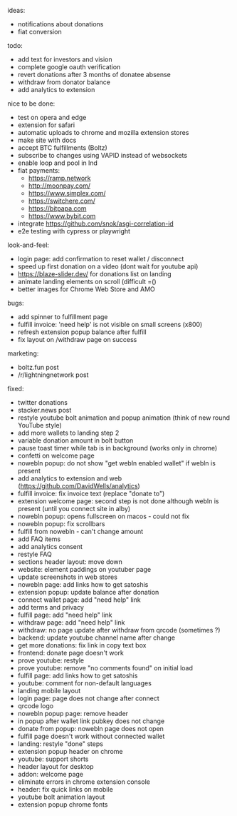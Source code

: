 ideas:
- notifications about donations
- fiat conversion

todo:
- add text for investors and vision
- complete google oauth verification
- revert donations after 3 months of donatee absense
- withdraw from donator balance
- add analytics to extension

nice to be done:
- test on opera and edge
- extension for safari
- automatic uploads to chrome and mozilla extension stores
- make site with docs
- accept BTC fulfillments (Boltz)
- subscribe to changes using VAPID instead of websockets
- enable loop and pool in lnd
- fiat payments:
  - https://ramp.network
  - http://moonpay.com/
  - https://www.simplex.com/
  - https://switchere.com/
  - https://bitpapa.com
  - https://www.bybit.com
- integrate https://github.com/snok/asgi-correlation-id
- e2e testing with cypress or playwright

look-and-feel:
- login page: add confirmation to reset wallet / disconnect
- speed up first donation on a video (dont wait for youtube api)
- https://blaze-slider.dev/ for donations list on landing
- animate landing elements on scroll (difficult =()
- better images for Chrome Web Store and AMO

bugs:
- add spinner to fulfillment page
- fulfill invoice: 'need help' is not visible on small screens (x800)
- refresh extension popup balance after fulfill
- fix layout on /withdraw page on success

marketing:
- boltz.fun post
- /r/lightningnetwork post

fixed:
- twitter donations
- stacker.news post
- restyle youtube bolt animation and popup animation (think of new round YouTube style)
- add more wallets to landing step 2
- variable donation amount in bolt button
- pause toast timer while tab is in background (works only in chrome)
- confetti on welcome page
- nowebln popup: do not show "get webln enabled wallet" if webln is present
- add analytics to extension and web (https://github.com/DavidWells/analytics)
- fulfill invoice: fix invoice text (replace "donate to")
- extension welcome page: second step is not done although webln is present (until you connect site in alby)
- nowebln popup: opens fullscreen on macos - could not fix
- nowebln popup: fix scrollbars
- fulfill from nowebln - can't change amount
- add FAQ items
- add analytics consent
- restyle FAQ
- sections header layout: move down
- website: element paddings on youtuber page
- update screenshots in web stores
- nowebln page: add links how to get satoshis
- extension popup: update balance after donation
- connect wallet page: add "need help" link
- add terms and privacy
- fulfill page: add "need help" link
- withdraw page: add "need help" link
- withdraw: no page update after withdraw from qrcode (sometimes ?)
- backend: update youtube channel name after change
- get more donations: fix link in copy text box
- frontend: donate page doesn't work
- prove youtube: restyle
- prove youtube: remove "no comments found" on initial load
- fulfill page: add links how to get satoshis
- youtube: comment for non-default languages
- landing mobile layout
- login page: page does not change after connect
- qrcode logo
- nowebln popup page: remove header
- in popup after wallet link pubkey does not change
- donate from popup: nowebln page does not open
- fulfill page doesn't work without connected wallet
- landing: restyle "done" steps
- extension popup header on chrome
- youtube: support shorts
- header layout for desktop
- addon: welcome page
- eliminate errors in chrome extension console
- header: fix quick links on mobile
- youtube bolt animation layout
- extension popup chrome fonts

